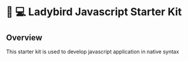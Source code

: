 # 🐞 💻 Ladybird Javascript Starter Kit

## Overview
This starter kit is used to develop javascript application in native syntax
